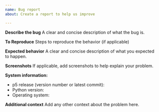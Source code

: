 ```yaml
---
name: Bug report
about: Create a report to help us improve

---
```


**Describe the bug**
A clear and concise description of what the bug is.

**To Reproduce**
Steps to reproduce the behavior (if applicable)

**Expected behavior**
A clear and concise description of what you expected to happen.

**Screenshots**
If applicable, add screenshots to help explain your problem.

**System information:**
 - p5 release (version number or latest commit):
 - Python version:
 - Operating system:

**Additional context**
Add any other context about the problem here.
